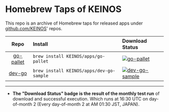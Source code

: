 # Homebrew Taps of KEINOS

This repo is an archive of Homebrew taps for released apps under [github.com/KEINOS](https://github.com/KEINOS/)' repos.

Repo | Install | Download Status |
:--: | :-- | :-- |
[go-pallet](https://github.com/KEINOS/go-pallet/) | `brew install KEINOS/apps/go-pallet` | [![go-pallet](https://github.com/KEINOS/homebrew-apps/actions/workflows/go-pallet.yml/badge.svg)](https://github.com/KEINOS/homebrew-apps/actions/workflows/go-pallet.yml)
[dev-go](https://github.com/KEINOS/dev-go/) | `brew install KEINOS/apps/dev-go-sample` | [![dev-go-sample](https://github.com/KEINOS/homebrew-apps/actions/workflows/dev-go-sample.yml/badge.svg)](https://github.com/KEINOS/homebrew-apps/actions/workflows/dev-go-samples.yml)

---

- **The "Download Status" badge is the result of the monthly test run** of  download and successful execution. Which runs at 16:30 UTC on day-of-month 2 (Every day-of-month 2 at AM 01:30 JST, JAPAN).
